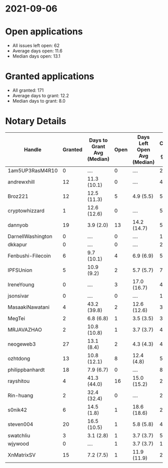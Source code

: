 2021-09-06
==========

# Open applications

- All issues left open: 62
- Average days open: 11.6
- Median days open: 13.1

# Granted applications

- All granted: 171
- Average days to grant: 12.2
- Median days to grant: 8.0

# Notary Details

| Handle            |   Granted | Days to Grant Avg (Median)   |   Open | Days Left Open Avg (Median)   |   Closed (no grant) |
|-------------------|-----------|------------------------------|--------|-------------------------------|---------------------|
| 1am5UP3RasM4R10   |         0 | ....                         |      0 | ....                          |                   2 |
| andrewxhill       |        12 | 11.3  (10.1)                 |      0 | ....                          |                  44 |
| Broz221           |        12 | 12.5  (11.3)                 |      5 | 4.9  (5.5)                    |                  55 |
| cryptowhizzard    |         1 | 12.6  (12.6)                 |      0 | ....                          |                   5 |
| dannyob           |        19 | 3.9  (2.0)                   |     13 | 14.2  (14.7)                  |                  51 |
| DarnellWashington |         0 | ....                         |      0 | ....                          |                   1 |
| dkkapur           |         0 | ....                         |      0 | ....                          |                   2 |
| Fenbushi-Filecoin |         6 | 9.7  (10.1)                  |      4 | 6.9  (6.9)                    |                  58 |
| IPFSUnion         |         5 | 10.9  (9.2)                  |      2 | 5.7  (5.7)                    |                   7 |
| IreneYoung        |         0 | ....                         |      3 | 17.0  (16.7)                  |                   4 |
| jsonsivar         |         0 | ....                         |      0 | ....                          |                  13 |
| MasaakiNawatani   |         4 | 43.2  (39.8)                 |      2 | 12.6  (12.6)                  |                  30 |
| MegTei            |         2 | 6.8  (6.8)                   |      1 | 3.5  (3.5)                    |                   3 |
| MRJAVAZHAO        |         2 | 10.8  (10.8)                 |      1 | 3.7  (3.7)                    |                   4 |
| neogeweb3         |        27 | 13.1  (8.4)                  |      2 | 4.3  (4.3)                    |                  47 |
| ozhtdong          |        13 | 10.8  (12.1)                 |      8 | 12.4  (4.8)                   |                  55 |
| philippbanhardt   |        18 | 7.9  (6.7)                   |      0 | ....                          |                  82 |
| rayshitou         |         4 | 41.3  (44.0)                 |     16 | 15.0  (15.2)                  |                  23 |
| Rin-huang         |         2 | 32.4  (32.4)                 |      0 | ....                          |                   2 |
| s0nik42           |         6 | 14.5  (1.8)                  |      1 | 18.6  (18.6)                  |                  22 |
| steven004         |        20 | 16.5  (10.5)                 |      1 | 5.8  (5.8)                    |                  42 |
| swatchliu         |         3 | 3.1  (2.8)                   |      1 | 3.7  (3.7)                    |                   5 |
| wjywood           |         0 | ....                         |      1 | 3.7  (3.7)                    |                   1 |
| XnMatrixSV        |        15 | 7.2  (7.5)                   |      1 | 11.9  (11.9)                  |                  24 |